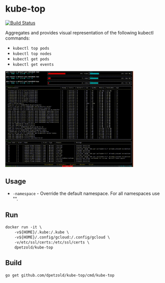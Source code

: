kube-top
========

[![Build Status](https://circleci.com/gh/dpetzold/kube-top.svg?style=svg)](https://circleci.com/gh/dpetzold/kube-top)

Aggregates and provides visual representation of the following kubectl commands:

* `kubectl top pods`
* `kubectl top nodes`
* `kubectl get pods`
* `kubectl get events`

<img src="./_img/demo.gif" width="80%">

## Usage

* `-namespace` - Override the default namespace. For all namespaces use "".

## Run
```
docker run -it \
    -v${HOME}/.kube:/.kube \
    -v${HOME}/.config/gcloud:/.config/gcloud \
    -v/etc/ssl/certs:/etc/ssl/certs \
    dpetzold/kube-top
```

## Build
```
go get github.com/dpetzold/kube-top/cmd/kube-top
```
